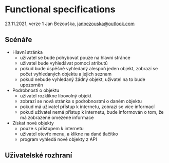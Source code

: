 # Functional specifications

23.11.2021, verze 1
Jan Bezouška, janbezouska@outlook.com

## Scénáře

 - Hlavní stránka
   - uživatel se bude pohybovat pouze na hlavní stránce
   - uživatel bude vyhledávat pomocí atributů
   - pokud bude úspěšně vyhledaný alespoň jeden objekt, zobrazí se počet vyhledaných objektu a jejich seznam
   - pokud nebude vyhledaný žádný objekt, uživatel na to bude upozorněn
 - Podrobnosti o objektu
   - uživatel rozklikne libovolný objekt
   - zobrazí se nová stránka s podrobnostmi o daném objektu
   - pokud má uživatel přístup k internetu, zobrazí se více informací
   - pokud uživatel nemá přístup k internetu, bude informován o tom, že má zobrazené omezené informace
 - Získat nové objekty
   - pouze s přístupem k internetu
   - uživatel otevře menu, a klikne na dané tlačítko
   - program vyhledá nové objekty z API

## Uživatelské rozhraní
